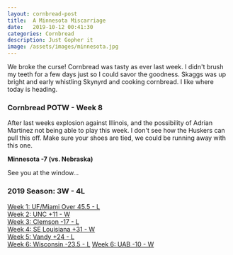 ```yaml
---
layout: cornbread-post
title:  A Minnesota Miscarriage
date:   2019-10-12 00:41:30
categories: Cornbread
description: Just Gopher it
image: /assets/images/minnesota.jpg
---
```

We broke the curse! Cornbread was tasty as ever last week. I didn't brush my teeth for a few days just so I could savor the goodness. Skaggs was up bright and early whistling Skynyrd and cooking cornbread. I like where today is heading.

### Cornbread POTW - Week 8
After last weeks explosion against Illinois, and the possibility of Adrian Martinez not being able to play this week. I don't see how the Huskers can pull this off. Make sure your shoes are tied, we could be running away with this one.

**Minnesota -7 (vs. Nebraska)**

See you at the window...

### 2019 Season: 3W - 4L
[Week 1: UF/Miami Over 45.5 - L](/cornbread-potw-week1)      
[Week 2: UNC +11 - W](/cornbread-potw-week2)      
[Week 3: Clemson -17 - L](/cornbread-potw-week3)    
[Week 4: SE Louisiana  +31 - W ](/cornbread-potw-week4)  
[Week 5: Vandy  +24 - L ](/cornbread-potw-week5)  
[Week 6: Wisconsin -23.5 - L](/cornbread-potw-week6)
[Week 6: UAB -10 - W](/cornbread-potw-week7)
